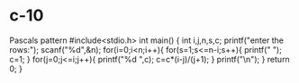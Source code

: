 # c-10
Pascals pattern
#include<stdio.h>
int main()
{
	int i,j,n,s,c;
	printf("enter the rows:");
	scanf("%d",&n);
	for(i=0;i<n;i++){
		for(s=1;s<=n-i;s++){
			printf(" ");
			c=1;
		}
		for(j=0;j<=i;j++){
			printf("%d ",c);
			c=c*(i-j)/(j+1);
		}
		printf("\n");
	}
 return 0;
 }
